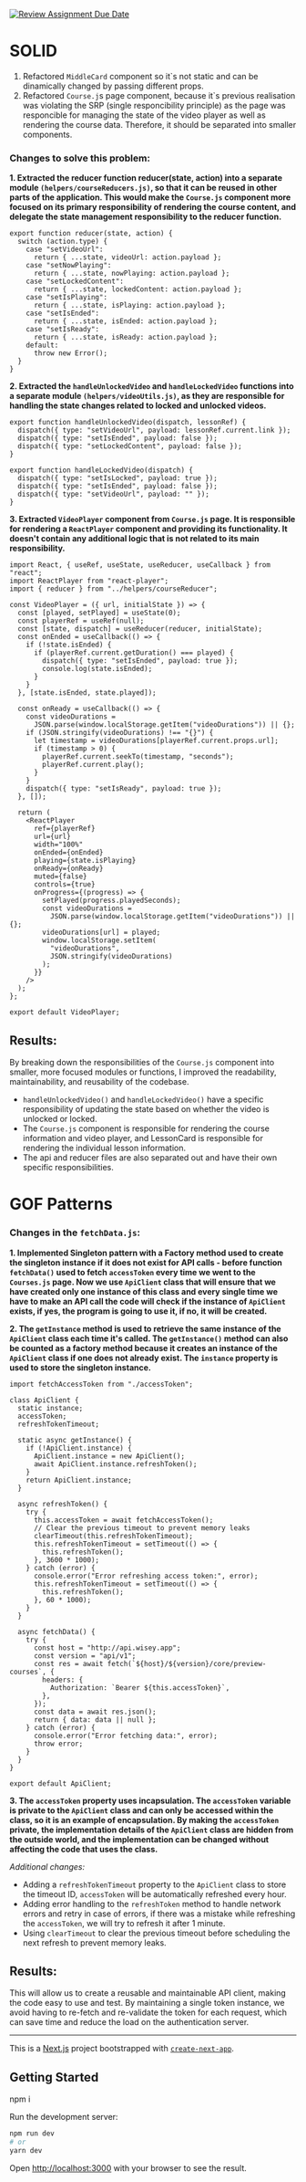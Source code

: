 [![Review Assignment Due Date](https://classroom.github.com/assets/deadline-readme-button-24ddc0f5d75046c5622901739e7c5dd533143b0c8e959d652212380cedb1ea36.svg)](https://classroom.github.com/a/SJ5YWrI-)

# SOLID

1. Refactored `MiddleCard` component so it`s not static and can be dinamically changed by passing different props.
2. Refactored `Course.j`s page component, because it`s previous realisation was violating the SRP (single responcibility principle) as the page was responcible for managing the state of the video player as well as rendering the course data. Therefore, it should be separated into smaller components.

### **Changes to solve this problem:**

**1. Extracted the reducer function reducer(state, action) into a separate module `(helpers/courseReducers.js)`, so that it can be reused in other parts of the application. This would make the `Course.js` component more focused on its primary responsibility of rendering the course content, and delegate the state management responsibility to the reducer function.**

```
export function reducer(state, action) {
  switch (action.type) {
    case "setVideoUrl":
      return { ...state, videoUrl: action.payload };
    case "setNowPlaying":
      return { ...state, nowPlaying: action.payload };
    case "setLockedContent":
      return { ...state, lockedContent: action.payload };
    case "setIsPlaying":
      return { ...state, isPlaying: action.payload };
    case "setIsEnded":
      return { ...state, isEnded: action.payload };
    case "setIsReady":
      return { ...state, isReady: action.payload };
    default:
      throw new Error();
  }
}
```

**2. Extracted the `handleUnlockedVideo` and `handleLockedVideo` functions into a separate module `(helpers/videoUtils.js)`, as they are responsible for handling the state changes related to locked and unlocked videos.**

```
export function handleUnlockedVideo(dispatch, lessonRef) {
  dispatch({ type: "setVideoUrl", payload: lessonRef.current.link });
  dispatch({ type: "setIsEnded", payload: false });
  dispatch({ type: "setLockedContent", payload: false });
}

export function handleLockedVideo(dispatch) {
  dispatch({ type: "setIsLocked", payload: true });
  dispatch({ type: "setIsEnded", payload: false });
  dispatch({ type: "setVideoUrl", payload: "" });
}

```

**3. Extracted `VideoPlayer` component from `Course.js` page. It is responsible for rendering a `ReactPlayer` component and providing its functionality. It doesn't contain any additional logic that is not related to its main responsibility.**

```
import React, { useRef, useState, useReducer, useCallback } from "react";
import ReactPlayer from "react-player";
import { reducer } from "../helpers/courseReducer";

const VideoPlayer = ({ url, initialState }) => {
  const [played, setPlayed] = useState(0);
  const playerRef = useRef(null);
  const [state, dispatch] = useReducer(reducer, initialState);
  const onEnded = useCallback(() => {
    if (!state.isEnded) {
      if (playerRef.current.getDuration() === played) {
        dispatch({ type: "setIsEnded", payload: true });
        console.log(state.isEnded);
      }
    }
  }, [state.isEnded, state.played]);

  const onReady = useCallback(() => {
    const videoDurations =
      JSON.parse(window.localStorage.getItem("videoDurations")) || {};
    if (JSON.stringify(videoDurations) !== "{}") {
      let timestamp = videoDurations[playerRef.current.props.url];
      if (timestamp > 0) {
        playerRef.current.seekTo(timestamp, "seconds");
        playerRef.current.play();
      }
    }
    dispatch({ type: "setIsReady", payload: true });
  }, []);

  return (
    <ReactPlayer
      ref={playerRef}
      url={url}
      width="100%"
      onEnded={onEnded}
      playing={state.isPlaying}
      onReady={onReady}
      muted={false}
      controls={true}
      onProgress={(progress) => {
        setPlayed(progress.playedSeconds);
        const videoDurations =
          JSON.parse(window.localStorage.getItem("videoDurations")) || {};
        videoDurations[url] = played;
        window.localStorage.setItem(
          "videoDurations",
          JSON.stringify(videoDurations)
        );
      }}
    />
  );
};

export default VideoPlayer;

```

## Results:

By breaking down the responsibilities of the `Course.js` component into smaller, more focused modules or functions, I improved the readability, maintainability, and reusability of the codebase.

- `handleUnlockedVideo()` and `handleLockedVideo()` have a specific responsibility of updating the state based on whether the video is unlocked or locked.
- The `Course.js` component is responsible for rendering the course information and video player, and LessonCard is responsible for rendering the individual lesson information.
- The api and reducer files are also separated out and have their own specific responsibilities.

# GOF Patterns

### Changes in the `fetchData.js`:

**1. Implemented **Singleton** pattern with a **Factory method** used to create the singleton instance if it does not exist for API calls - before function `fetchData()` used to fetch `accessToken` every time we went to the `Courses.js` page. Now we use `ApiClient` class that will ensure that we have created only one instance of this class and every single time we have to make an API call the code will check if the instance of `ApiClient` exists, if yes, the program is going to use it, if no, it will be created.**

**2. The `getInstance` method is used to retrieve the same instance of the `ApiClient` class each time it's called. The `getInstance()` method can also be counted as a factory method because it creates an instance of the `ApiClient` class if one does not already exist.
The `instance` property is used to store the singleton instance.**

```
import fetchAccessToken from "./accessToken";

class ApiClient {
  static instance;
  accessToken;
  refreshTokenTimeout;

  static async getInstance() {
    if (!ApiClient.instance) {
      ApiClient.instance = new ApiClient();
      await ApiClient.instance.refreshToken();
    }
    return ApiClient.instance;
  }

  async refreshToken() {
    try {
      this.accessToken = await fetchAccessToken();
      // Clear the previous timeout to prevent memory leaks
      clearTimeout(this.refreshTokenTimeout);
      this.refreshTokenTimeout = setTimeout(() => {
        this.refreshToken();
      }, 3600 * 1000);
    } catch (error) {
      console.error("Error refreshing access token:", error);
      this.refreshTokenTimeout = setTimeout(() => {
        this.refreshToken();
      }, 60 * 1000);
    }
  }

  async fetchData() {
    try {
      const host = "http://api.wisey.app";
      const version = "api/v1";
      const res = await fetch(`${host}/${version}/core/preview-courses`, {
        headers: {
          Authorization: `Bearer ${this.accessToken}`,
        },
      });
      const data = await res.json();
      return { data: data || null };
    } catch (error) {
      console.error("Error fetching data:", error);
      throw error;
    }
  }
}

export default ApiClient;

```

**3. The `accessToken` property uses incapsulation. The `accessToken` variable is private to the `ApiClient` class and can only be accessed within the class, so it is an example of encapsulation. By making the `accessToken` private, the implementation details of the `ApiClient` class are hidden from the outside world, and the implementation can be changed without affecting the code that uses the class.**

_Additional changes:_

- Adding a `refreshTokenTimeout` property to the `ApiClient` class to store the timeout ID, `accessToken` will be automatically refreshed every hour.
- Adding error handling to the `refreshToken` method to handle network errors and retry in case of errors, if there was a mistake while refreshing the `accessToken`, we will try to refresh it after 1 minute.
- Using `clearTimeout` to clear the previous timeout before scheduling the next refresh to prevent memory leaks.

## Results:

This will allow us to create a reusable and maintainable API client, making the code easy to use and test. By maintaining a single token instance, we avoid having to re-fetch and re-validate the token for each request, which can save time and reduce the load on the authentication server.


-----

This is a [Next.js](https://nextjs.org/) project bootstrapped with [`create-next-app`](https://github.com/vercel/next.js/tree/canary/packages/create-next-app).

## Getting Started

npm i

Run the development server:

```bash
npm run dev
# or
yarn dev
```

Open [http://localhost:3000](http://localhost:3000) with your browser to see the result.
